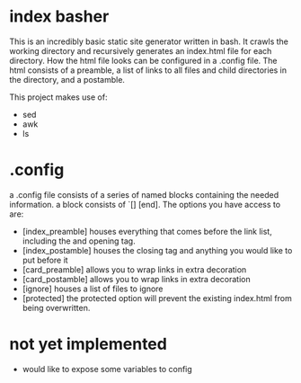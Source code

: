# index basher
This is an incredibly basic static site generator written in bash. It crawls the working directory and recursively generates an index.html file for each directory. How the html file looks can be configured in a .config file. The html consists of a preamble, a list of links to all files and child directories in the directory, and a postamble.

This project makes use of:
- sed
- awk
- ls

# .config
a .config file consists of a series of named blocks containing the needed information. a block consists of `\[<name>\] <text> \[end\].
The options you have access to are:
- \[index_preamble\] houses everything that comes before the link list, including the <head></head> and opening <body> tag.
- \[index_postamble\] houses the closing </body> tag and anything you would like to put before it
- \[card_preamble\] allows you to wrap links in extra decoration
- \[card_postamble\] allows you to wrap links in extra decoration
- \[ignore\] houses a list of files to ignore
- \[protected\] the protected option will prevent the existing index.html from being overwritten.

# not yet implemented
- would like to expose some variables to config
